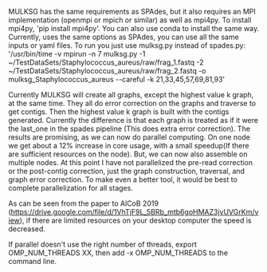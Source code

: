 MULKSG has the same requirements as SPAdes, but it also requires an MPI implementation (openmpi or mpich or similar) as well as mpi4py. To install mpi4py, 'pip install mpi4py'. You can also use conda to install the same way. Currently, uses the same options as SPAdes, you can use all the same inputs or yaml files. To run you just use mulksg.py instead of spades.py:  '/usr/bin/time -v mpirun -n 7 mulksg.py -1 ~/TestDataSets/Staphylococcus_aureus/raw/frag_1.fastq -2 ~/TestDataSets/Staphylococcus_aureus/raw/frag_2.fastq -o mulksg_Staphylococcus_aureus --careful -k 21,33,45,57,69,81,93'

Currently MULKSG will create all graphs, except the highest value k graph, at the same time. They all do error correction on the graphs and traverse to get contigs. Then the highest value k graph is built with the contigs generated. Currently the difference is that each graph is treated as if it were the last_one in the spades pipeline (This does extra error correction). The results are promising, as we can now do parallel computing. On one node we get about a 12% increase in core usage, with a small speedup(If there are sufficient resources on the node). But, we can now also assemble on multiple nodes. At this point I have not parallelized the pre-read correction or the post-contig correction, just the graph construction, traversal, and graph error correction. To make even a better tool, it would be best to complete parallelization for all stages.

As can be seen from the paper to AlCoB 2019 (https://drive.google.com/file/d/1VhTjF9L_5BRb_mtb6goHMAZ3jyUVGrKm/view), if there are limited resources on your desktop computer the speed is decreased. 

If parallel doesn't use the right number of threads, export OMP_NUM_THREADS XX, then add -x OMP_NUM_THREADS to the command line.